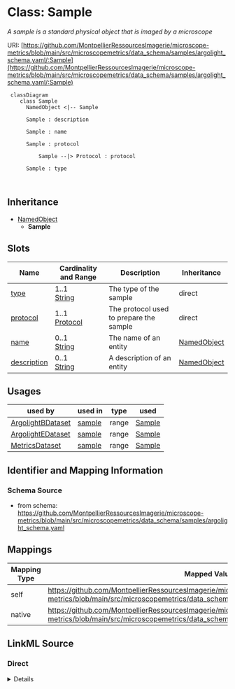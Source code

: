 # Class: Sample


_A sample is a standard physical object that is imaged by a microscope_





URI: [https://github.com/MontpellierRessourcesImagerie/microscope-metrics/blob/main/src/microscopemetrics/data_schema/samples/argolight_schema.yaml/:Sample](https://github.com/MontpellierRessourcesImagerie/microscope-metrics/blob/main/src/microscopemetrics/data_schema/samples/argolight_schema.yaml/:Sample)




```mermaid
 classDiagram
    class Sample
      NamedObject <|-- Sample
      
      Sample : description
        
      Sample : name
        
      Sample : protocol
        
          Sample --|> Protocol : protocol
        
      Sample : type
        
      
```





## Inheritance
* [NamedObject](NamedObject.md)
    * **Sample**



## Slots

| Name | Cardinality and Range | Description | Inheritance |
| ---  | --- | --- | --- |
| [type](type.md) | 1..1 <br/> [String](String.md) | The type of the sample | direct |
| [protocol](protocol.md) | 1..1 <br/> [Protocol](Protocol.md) | The protocol used to prepare the sample | direct |
| [name](name.md) | 0..1 <br/> [String](String.md) | The name of an entity | [NamedObject](NamedObject.md) |
| [description](description.md) | 0..1 <br/> [String](String.md) | A description of an entity | [NamedObject](NamedObject.md) |





## Usages

| used by | used in | type | used |
| ---  | --- | --- | --- |
| [ArgolightBDataset](ArgolightBDataset.md) | [sample](sample.md) | range | [Sample](Sample.md) |
| [ArgolightEDataset](ArgolightEDataset.md) | [sample](sample.md) | range | [Sample](Sample.md) |
| [MetricsDataset](MetricsDataset.md) | [sample](sample.md) | range | [Sample](Sample.md) |






## Identifier and Mapping Information







### Schema Source


* from schema: https://github.com/MontpellierRessourcesImagerie/microscope-metrics/blob/main/src/microscopemetrics/data_schema/samples/argolight_schema.yaml





## Mappings

| Mapping Type | Mapped Value |
| ---  | ---  |
| self | https://github.com/MontpellierRessourcesImagerie/microscope-metrics/blob/main/src/microscopemetrics/data_schema/samples/argolight_schema.yaml/:Sample |
| native | https://github.com/MontpellierRessourcesImagerie/microscope-metrics/blob/main/src/microscopemetrics/data_schema/samples/argolight_schema.yaml/:Sample |





## LinkML Source

<!-- TODO: investigate https://stackoverflow.com/questions/37606292/how-to-create-tabbed-code-blocks-in-mkdocs-or-sphinx -->

### Direct

<details>
```yaml
name: Sample
description: A sample is a standard physical object that is imaged by a microscope
from_schema: https://github.com/MontpellierRessourcesImagerie/microscope-metrics/blob/main/src/microscopemetrics/data_schema/samples/argolight_schema.yaml
is_a: NamedObject
attributes:
  type:
    name: type
    description: The type of the sample
    from_schema: https://github.com/MontpellierRessourcesImagerie/microscope-metrics/blob/main/src/microscopemetrics/data_schema/core_schema.yaml
    rank: 1000
    identifier: true
    range: string
    required: true
  protocol:
    name: protocol
    description: The protocol used to prepare the sample
    from_schema: https://github.com/MontpellierRessourcesImagerie/microscope-metrics/blob/main/src/microscopemetrics/data_schema/core_schema.yaml
    rank: 1000
    multivalued: false
    range: Protocol
    required: true
    inlined: false

```
</details>

### Induced

<details>
```yaml
name: Sample
description: A sample is a standard physical object that is imaged by a microscope
from_schema: https://github.com/MontpellierRessourcesImagerie/microscope-metrics/blob/main/src/microscopemetrics/data_schema/samples/argolight_schema.yaml
is_a: NamedObject
attributes:
  type:
    name: type
    description: The type of the sample
    from_schema: https://github.com/MontpellierRessourcesImagerie/microscope-metrics/blob/main/src/microscopemetrics/data_schema/core_schema.yaml
    rank: 1000
    identifier: true
    alias: type
    owner: Sample
    domain_of:
    - Sample
    range: string
    required: true
  protocol:
    name: protocol
    description: The protocol used to prepare the sample
    from_schema: https://github.com/MontpellierRessourcesImagerie/microscope-metrics/blob/main/src/microscopemetrics/data_schema/core_schema.yaml
    rank: 1000
    multivalued: false
    alias: protocol
    owner: Sample
    domain_of:
    - Sample
    range: Protocol
    required: true
    inlined: false
  name:
    name: name
    description: The name of an entity
    from_schema: https://github.com/MontpellierRessourcesImagerie/microscope-metrics/blob/main/src/microscopemetrics/data_schema/samples/argolight_schema.yaml
    rank: 1000
    multivalued: false
    alias: name
    owner: Sample
    domain_of:
    - NamedObject
    - Experimenter
    - Column
    range: string
    required: false
  description:
    name: description
    description: A description of an entity
    from_schema: https://github.com/MontpellierRessourcesImagerie/microscope-metrics/blob/main/src/microscopemetrics/data_schema/samples/argolight_schema.yaml
    rank: 1000
    multivalued: false
    alias: description
    owner: Sample
    domain_of:
    - NamedObject
    - Roi
    - Tag
    range: string

```
</details>